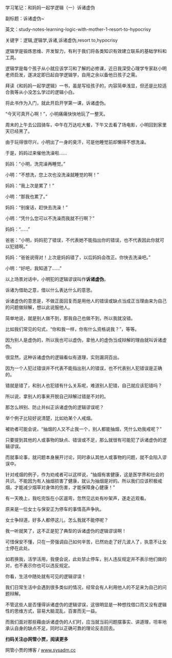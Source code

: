 学习笔记：和妈妈一起学逻辑（一）诉诸虚伪

副标题：诉诸虚伪~

英文：study-notes-learning-logic-with-mother-1-resort-to-hypocrisy

关键字：逻辑,逻辑学,诉诸,诉诸虚伪,resort to,hypocrisy



逻辑学是锻炼思维、开发智力，有利于我们将各类知识有效建立联系的基础学科和工具。

逻辑学是每个孩子从小就应该学习和了解的必修课，近日我深受心理学专家赵小明老师启发，遂决定即日起自学逻辑学，自用之余以备他日孩子之需。

拜读《和妈妈一起学逻辑》一书，虽是写给孩子的，内容简单浅显，但还是比较适合我等从小没怎么学过的逻辑小白。

将此书作为入门，就此开启开学第一课，诉诸虚伪。



“今天可真开心啊！”，小明痛痛快快地玩了一整天。

周末的上午去公园骑车，中午在万达吃大餐，下午又去看了场电影，小明回到家里天已经黑了。

由于玩得很尽兴，小明出了一身的臭汗，可是他睡觉前却懒得不想洗澡。

于是，妈妈过来催他洗澡啦......



妈妈：“小明，洗完澡再睡觉。”

小明：“不想洗，您上次也没洗澡就睡觉的啊！”

妈妈：“我上次是累了！”

小明：“那我也累了。”

妈妈：“别废话，赶快去洗澡！”

小明：“凭什么您可以不洗澡而我就不行啊？”

妈妈：“......”

爸爸：“小明，妈妈犯了错误，不代表她不能指出你的错误，也不代表因此你就可以犯错啊。”

妈妈：“爸爸说得对！上次是妈妈错了，以后妈妈会改正。你快去洗澡吧。”

小明：“好吧，我知道了......”



以上场景对话中，小明犯的逻辑谬误叫作**诉诸虚伪**。

诉诸为借助之意，借以什么表达什么的意思。

诉诸虚伪的意思是，不做正面回复而是用他人的错误或缺点当成正当理由来为自己的问题做辩解，想以此说服他人。

简单地说，就是别人做不到，那我自己也做不到，所以我就没错。

比如我们常见的句式，“你和我一样，你有什么资格说我？”，等等。

因为别人是虚伪的，所以我也可以虚伪，拿他人的虚伪当成辩解的理由就叫诉诸虚伪。



很显然，这种诉诸虚伪的逻辑看似有道理，实则漏洞百出。

因为一个人犯过错误并不代表不能指出别人的错误，也不代表别人犯错误是正确的。

错就是错了，和别人也犯错有什么关系呢，难道别人犯错，自己就应该犯错吗？

所以说，拿别人的事来开脱自己辩解过错是不对的。

那怎么辨别、防止并纠正诉诸虚伪的逻辑谬误呢？



举个例子比较好说清楚，比如劝某个人戒烟。

被劝者可能会说，“抽烟的人又不止我一个，别人都能抽烟，凭什么劝我戒呢？”

只要提到其他的人或事物的缺点、错误或不足，那么就很有可能犯了诉诸虚伪的逻辑谬误。

而就事论事，就问题本身展开讨论，同时承认其他人或事物的问题，就不会陷入谬误中。

针对戒烟的例子，作为劝戒者可以这样说，“抽烟有害健康，这是医学界和社会的共识。不能因为有人抽烟损害了健康，就认为抽烟是对的。所以我们应该积极戒烟，才能减少烟草对身体的伤害，才能保障身心健康！”



有一天晚上，我吃完饭在小区遛弯，忽然见远处有吵架声，遂走近观看。

原来是一位女士与保安正为停车的事情高声争执。

女士争辩道，好多人都停这儿，怎么我就不能停呢？

我一听就笑了，这不正是犯了典型的诉诸虚伪的逻辑谬误啊！

可惜保安不懂，只在一旁强调自己如何辛苦，已然劝走了好几波人了，执意不让女士停在此处。

如若换我，活学活用，我便会说，此处禁止停车，别人违反规定并不表示他们做的对，也不表示你也可以违反规定。

你看，生活中随处就有可见的逻辑谬误！



我们日常生活中会遇到很多类似的情况，经常会有人利用他人的不足来为自己的问题辩解。

不管这些人是否懂得诉诸虚伪的逻辑谬误，这很明显是一种想找借口而又没有逻辑性的思维方式，容易大脑混乱，百害而无一益。

而我们面对那些藉由诉诸虚伪的人们时，应当就当前问题摆事实、讲道理，坦率地承认自身的缺点不足，同时以正确可靠的理论反击回去。



**扫码关注@网管小贾，阅读更多**

网管小贾的博客 / www.sysadm.cc

